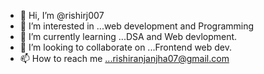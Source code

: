 
- 👋 Hi, I’m @rishirj007
- 👀 I’m interested in ...web development and Programming
- 🌱 I’m currently learning ...DSA and Web devlopment.
- 💞️ I’m looking to collaborate on ...Frontend web dev.
- 📫 How to reach me ...rishiranjanjha07@gmail.com
